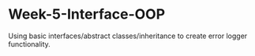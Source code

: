# Week-5-Interface-OOP
Using basic interfaces/abstract classes/inheritance to create error logger functionality.
